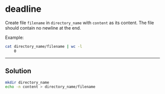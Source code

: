 # deadline

Create file `filename` in `directory_name` with `content` as its content. The file should contain no newline at the end.

Example:

```sh
cat directory_name/filename | wc -l
    0
```

---

## Solution

```sh
mkdir directory_name
echo -n content > directory_name/filename
```
